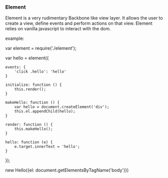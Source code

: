 ### Element ####

Element is a very rudimentary Backbone like view layer. It allows the user to create a view, define events and perform actions on that view.
Element relies on vanilla javascript to interact with the dom.

example:

var element = require('./element');

var hello = element({

    events: {
        'click .hello': 'hello'
    }

    initialize: function () {
        this.render();
    }

    makeHello: function () {
        var hello = document.createElement('div');
        this.el.appendChild(hello);
    }

    render: function () {
        this.makeHello();
    }

    hello: function (e) {
        e.target.innerText = 'hello';
    }

});


new Hello({el: document.getElementsByTagName('body')})